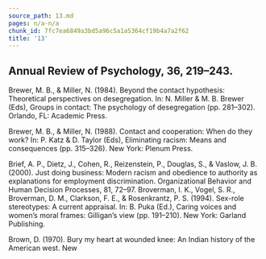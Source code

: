 ```yaml
---
source_path: 13.md
pages: n/a-n/a
chunk_id: 7fc7ea6849a3bd5a96c5a1a5364cf19b4a7a2f62
title: '13'
---
```

## Annual Review of Psychology, 36, 219–243.

Brewer, M. B., & Miller, N. (1984). Beyond the contact hypothesis: Theoretical perspectives on desegregation. In: N. Miller & M. B. Brewer (Eds), Groups in contact: The psychology of desegregation (pp. 281–302). Orlando, FL: Academic Press.

Brewer, M. B., & Miller, N. (1988). Contact and cooperation: When do they work? In: P. Katz & D. Taylor (Eds), Eliminating racism: Means and consequences (pp. 315–326). New York: Plenum Press.

Brief, A. P., Dietz, J., Cohen, R., Reizenstein, P., Douglas, S., & Vaslow, J. B. (2000). Just doing business: Modern racism and obedience to authority as explanations for employment discrimination. Organizational Behavior and Human Decision Processes, 81, 72–97. Broverman, I. K., Vogel, S. R., Broverman, D. M., Clarkson, F. E., & Rosenkrantz, P. S. (1994). Sex-role stereotypes: A current appraisal. In: B. Puka (Ed.), Caring voices and women’s moral frames: Gilligan’s view (pp. 191–210). New York: Garland Publishing.

Brown, D. (1970). Bury my heart at wounded knee: An Indian history of the American west. New
